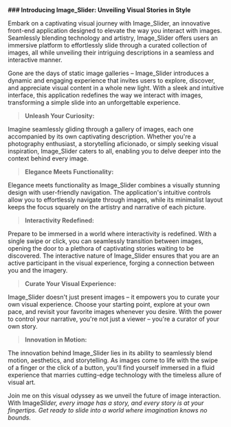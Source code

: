 <!-- @format -->

**### Introducing Image_Slider: Unveiling Visual Stories in Style**

Embark on a captivating visual journey with Image_Slider, an innovative front-end application designed to elevate the way you interact with images. Seamlessly blending technology and artistry, Image_Slider offers users an immersive platform to effortlessly slide through a curated collection of images, all while unveiling their intriguing descriptions in a seamless and interactive manner.

Gone are the days of static image galleries – Image_Slider introduces a dynamic and engaging experience that invites users to explore, discover, and appreciate visual content in a whole new light. With a sleek and intuitive interface, this application redefines the way we interact with images, transforming a simple slide into an unforgettable experience.

> **Unleash Your Curiosity:**

Imagine seamlessly gliding through a gallery of images, each one accompanied by its own captivating description. Whether you're a photography enthusiast, a storytelling aficionado, or simply seeking visual inspiration, Image_Slider caters to all, enabling you to delve deeper into the context behind every image.

> **Elegance Meets Functionality:**

Elegance meets functionality as Image_Slider combines a visually stunning design with user-friendly navigation. The application's intuitive controls allow you to effortlessly navigate through images, while its minimalist layout keeps the focus squarely on the artistry and narrative of each picture.

> **Interactivity Redefined:**

Prepare to be immersed in a world where interactivity is redefined. With a single swipe or click, you can seamlessly transition between images, opening the door to a plethora of captivating stories waiting to be discovered. The interactive nature of Image_Slider ensures that you are an active participant in the visual experience, forging a connection between you and the imagery.

> **Curate Your Visual Experience:**

Image_Slider doesn't just present images – it empowers you to curate your own visual experience. Choose your starting point, explore at your own pace, and revisit your favorite images whenever you desire. With the power to control your narrative, you're not just a viewer – you're a curator of your own story.

> **Innovation in Motion:**

The innovation behind Image_Slider lies in its ability to seamlessly blend motion, aesthetics, and storytelling. As images come to life with the swipe of a finger or the click of a button, you'll find yourself immersed in a fluid experience that marries cutting-edge technology with the timeless allure of visual art.

Join me on this visual odyssey as we unveil the future of image interaction. With Image*Slider, every image has a story, and every story is at your fingertips. Get ready to slide into a world where imagination knows no bounds.*
